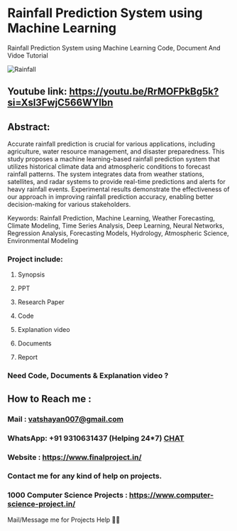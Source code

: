 # Rainfall Prediction System using Machine Learning
Rainfall Prediction System using Machine Learning Code, Document And Vidoe Tutorial

![Rainfall ](https://github.com/user-attachments/assets/46bf1b0c-8372-4bda-9870-6bc5aea6ecb3)

## Youtube link: https://youtu.be/RrMOFPkBg5k?si=Xsl3FwjC566WYlbn

## Abstract:
Accurate rainfall prediction is crucial for various applications, including agriculture, water resource management, and disaster preparedness. This study proposes a machine learning-based rainfall prediction system that utilizes historical climate data and atmospheric conditions to forecast rainfall patterns. The system integrates data from weather stations, satellites, and radar systems to provide real-time predictions and alerts for heavy rainfall events. Experimental results demonstrate the effectiveness of our approach in improving rainfall prediction accuracy, enabling better decision-making for various stakeholders.

Keywords: Rainfall Prediction, Machine Learning, Weather Forecasting, Climate Modeling, Time Series Analysis, Deep Learning, Neural Networks, Regression Analysis, Forecasting Models, Hydrology, Atmospheric Science, Environmental Modeling

### Project include: 

1. Synopsis

2. PPT

3. Research Paper


4. Code

5. Explanation video

6. Documents

7. Report


### Need Code, Documents & Explanation video ? 

## How to Reach me :

### Mail : vatshayan007@gmail.com 

### WhatsApp: +91 9310631437 (Helping 24*7) **[CHAT](https://wa.me/message/CHWN2AHCPMAZK1)** 

### Website : https://www.finalproject.in/

### Contact me for any kind of help on projects.
### 1000 Computer Science Projects : https://www.computer-science-project.in/


Mail/Message me for Projects Help 🙏🏻
